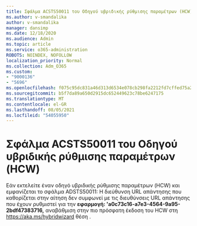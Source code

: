 ```yaml
---
title: Σφάλμα ACSTS50011 του Οδηγού υβριδικής ρύθμισης παραμέτρων (HCW)
ms.author: v-smandalika
author: v-smandalika
manager: dansimp
ms.date: 12/18/2020
ms.audience: Admin
ms.topic: article
ms.service: o365-administration
ROBOTS: NOINDEX, NOFOLLOW
localization_priority: Normal
ms.collection: Adm_O365
ms.custom:
- "9000136"
- "5696"
ms.openlocfilehash: f075c95dc831a46d313d6534e078cb298fa2212fd7cffed75a2953e7e80603a9
ms.sourcegitcommit: b5f7da89a650d2915dc652449623c78be6247175
ms.translationtype: MT
ms.contentlocale: el-GR
ms.lasthandoff: 08/05/2021
ms.locfileid: "54055950"
---
```

# <a name="hybrid-configuration-wizard-hcw-error-acsts50011"></a>Σφάλμα ACSTS50011 του Οδηγού υβριδικής ρύθμισης παραμέτρων (HCW)

Εάν εκτελείτε έναν οδηγό υβριδικής ρύθμισης παραμέτρων (HCW) και εμφανίζεται το σφάλμα ADSTS50011: Η διεύθυνση URL απάντησης που καθορίζεται στην αίτηση δεν συμφωνεί με τις διευθύνσεις URL απάντησης που έχουν ρυθμιστεί για την **εφαρμογή: 'a0c73c16-a7e3-4564-9a95-2bdf47383716,** αναβάθμιση στην πιο πρόσφατη έκδοση του HCW στη https://aka.ms/hybridwizard θέση .




